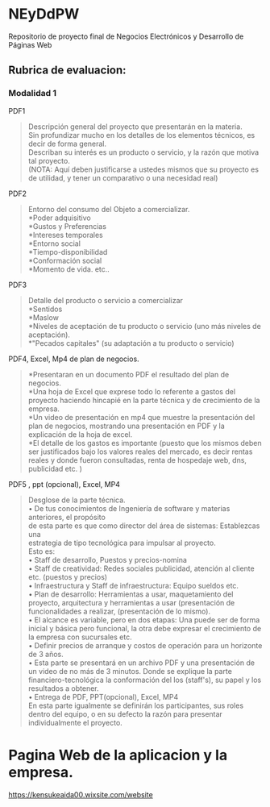 # NEyDdPW
Repositorio de proyecto final de Negocios Electrónicos y Desarrollo de Páginas Web

## Rubrica de evaluacion:

### Modalidad 1

PDF1  
  >Descripción general del proyecto que presentarán en la materia.   
  >Sin profundizar mucho en los detalles de los elementos técnicos, es decir de forma general.  
  >Describan su interés es un producto o servicio, y la razón que motiva tal proyecto.  
  >(NOTA: Aquí deben justificarse a ustedes mismos que su proyecto es de utilidad, y tener un comparativo o una necesidad real)  
    
PDF2  
  >Entorno del consumo del Objeto a comercializar.  
  >*Poder adquisitivo  
  >*Gustos y Preferencias  
  >*Intereses temporales  
  >*Entorno social  
  >*Tiempo-disponibilidad  
  >*Conformación social  
  >*Momento de vida. etc..  

PDF3  
  >Detalle del producto o servicio a comercializar  
  >*Sentidos  
  >*Maslow  
  >*Niveles de aceptación de tu producto o servicio (uno más niveles de aceptación).  
  >*"Pecados capitales" (su adaptación a tu producto o servicio)    

PDF4, Excel, Mp4 de plan de negocios.  
  >*Presentaran en un documento PDF el resultado del plan de negocios.  
  >*Una hoja de Excel que exprese todo lo referente a gastos del proyecto haciendo hincapié en la parte técnica y de crecimiento de la empresa.  
  >*Un video de presentación en mp4 que muestre la presentación del plan de negocios, mostrando una presentación en PDF y la explicación de la hoja de excel.  
  >*El detalle de los gastos es importante (puesto que los mismos deben ser justificados bajo los valores reales del mercado, es decir rentas reales y donde fueron consultadas, renta de hospedaje web, dns, publicidad etc. )   
  
PDF5 , ppt (opcional), Excel, MP4
  >Desglose de la parte técnica.  
  >• De tus conocimientos de Ingeniería de software y materias anteriores, el propósito   
  >de esta parte es que como director del área de sistemas: Establezcas una   
  >estrategia de tipo tecnológica para impulsar al proyecto.   
  >Esto es:  
  >• Staff de desarrollo, Puestos y precios-nomina  
  >• Staff de creatividad: Redes sociales publicidad, atención al cliente etc. (puestos y precios)  
  >• Infraestructura y Staff de infraestructura: Equipo sueldos etc.  
  >• Plan de desarrollo: Herramientas a usar, maquetamiento del proyecto, arquitectura y herramientas a usar (presentación de funcionalidades a realizar, (presentación de lo mismo).  
  >• El alcance es variable, pero en dos etapas: Una puede ser de forma inicial y básica pero funcional, la otra debe expresar el crecimiento de la empresa con sucursales etc.  
  >• Definir precios de arranque y costos de operación para un horizonte de 3 años.  
  >• Esta parte se presentará en un archivo PDF y una presentación de un video de no más de 3 minutos. Donde se explique la parte financiero-tecnológica la conformación del los (staff's), su papel y los resultados a obtener.   
  >• Entrega de PDF, PPT(opcional), Excel, MP4  
  >En esta parte igualmente se definirán los participantes, sus roles dentro del equipo, o en su defecto la razón para presentar individualmente el proyecto.    
  

# Pagina Web de la aplicacion y la empresa.  
  https://kensukeaida00.wixsite.com/website
